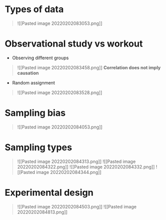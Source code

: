 # Types of data
>![[Pasted image 20220202083053.png]]

# Observational study vs workout
- Observing different groups
>![[Pasted image 20220202083458.png]]
>**Correlation does not imply causation**
- Random assignment
>![[Pasted image 20220202083528.png]]

# Sampling bias
>![[Pasted image 20220202084053.png]]

# Sampling types
>![[Pasted image 20220202084313.png]]
>![[Pasted image 20220202084322.png]]
>![[Pasted image 20220202084332.png]]
>![[Pasted image 20220202084344.png]]

# Experimental design
>![[Pasted image 20220202084503.png]]
>![[Pasted image 20220202084813.png]]
